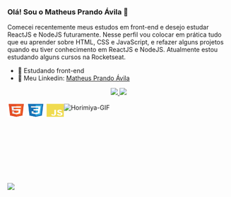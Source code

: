 ### Olá! Sou o Matheus Prando Ávila 👋
Comecei recentemente meus estudos em front-end e desejo estudar ReactJS e NodeJS futuramente. Nesse perfil vou colocar em prática tudo que eu aprender sobre HTML, CSS e JavaScript, e refazer alguns projetos quando eu tiver conhecimento em ReactJS e NodeJS. Atualmente estou estudando alguns cursos na Rocketseat.
* 📖 Estudando front-end
* 💎 Meu Linkedin: <a href="https://www.linkedin.com/in/matheuspa01/"> Matheus Prando Ávila </a>

<div align="center">
  <a href="https://github.com/matheusPA01">
  <img height="130em" src="https://github-readme-stats.vercel.app/api?username=matheusPA01&show_icons=true&theme=dark&include_all_commits=true&count_private=true"/>
  <img height="130em" src="https://github-readme-stats.vercel.app/api/top-langs/?username=matheusPA01&layout=compact&langs_count=7&theme=dark"/>
</div>

<div style="display: inline-block"> <br>
  <img align="center" alt="Matheus-HTML" height="30" width="40" src="https://raw.githubusercontent.com/devicons/devicon/master/icons/html5/html5-original.svg">
  <img align="center" alt="Matheus-CSS" height="30" width="40" src="https://raw.githubusercontent.com/devicons/devicon/master/icons/css3/css3-original.svg">
  <img align="center" alt="Matheus-JS" height="30" width="40" src="https://raw.githubusercontent.com/devicons/devicon/master/icons/javascript/javascript-plain.svg">
  <img align="right" alt="Horimiya-GIF" height="150"       src="https://cdn.discordapp.com/attachments/954719466011369522/959931624596848740/tumblr_73989d50fb84ac9f6518cef28bb81209_d6d52ffb_540.gif">
</div>
  
##

<div>
  <a href="https://www.linkedin.com/in/matheuspa01/"><img src="https://img.shields.io/badge/-LinkedIn-%230077B5?style=for-the-badge&logo=linkedin&logoColor=white" target="_blank"></a> 
</div>
